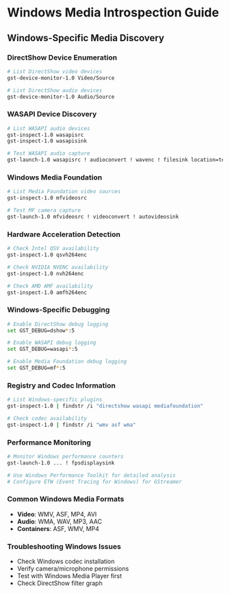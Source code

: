 # Windows Media Introspection Guide

## Windows-Specific Media Discovery

### DirectShow Device Enumeration
```bash
# List DirectShow video devices
gst-device-monitor-1.0 Video/Source

# List DirectShow audio devices  
gst-device-monitor-1.0 Audio/Source
```

### WASAPI Device Discovery
```bash
# List WASAPI audio devices
gst-inspect-1.0 wasapisrc
gst-inspect-1.0 wasapisink

# Test WASAPI audio capture
gst-launch-1.0 wasapisrc ! audioconvert ! wavenc ! filesink location=test.wav
```

### Windows Media Foundation
```bash
# List Media Foundation video sources
gst-inspect-1.0 mfvideosrc

# Test MF camera capture
gst-launch-1.0 mfvideosrc ! videoconvert ! autovideosink
```

### Hardware Acceleration Detection
```bash
# Check Intel QSV availability
gst-inspect-1.0 qsvh264enc

# Check NVIDIA NVENC availability  
gst-inspect-1.0 nvh264enc

# Check AMD AMF availability
gst-inspect-1.0 amfh264enc
```

### Windows-Specific Debugging
```bash
# Enable DirectShow debug logging
set GST_DEBUG=dshow*:5

# Enable WASAPI debug logging
set GST_DEBUG=wasapi*:5

# Enable Media Foundation debug logging
set GST_DEBUG=mf*:5
```

### Registry and Codec Information
```bash
# List Windows-specific plugins
gst-inspect-1.0 | findstr /i "directshow wasapi mediafoundation"

# Check codec availability
gst-inspect-1.0 | findstr /i "wmv asf wma"
```

### Performance Monitoring
```bash
# Monitor Windows performance counters
gst-launch-1.0 ... ! fpsdisplaysink

# Use Windows Performance Toolkit for detailed analysis
# Configure ETW (Event Tracing for Windows) for GStreamer
```

### Common Windows Media Formats
- **Video**: WMV, ASF, MP4, AVI
- **Audio**: WMA, WAV, MP3, AAC
- **Containers**: ASF, WMV, MP4

### Troubleshooting Windows Issues
- Check Windows codec installation
- Verify camera/microphone permissions
- Test with Windows Media Player first
- Check DirectShow filter graph
